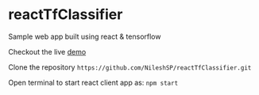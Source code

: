 # reactTfClassifier
Sample web app built using react & tensorflow

Checkout the live [demo](https://nileshsp.github.io/reacttfclassifier)

Clone the repository `https://github.com/NileshSP/reactTfClassifier.git`

Open terminal to start react client app as:
 `npm start`